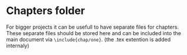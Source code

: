 # Chapters folder

For bigger projects it can be usefull to have separate files for chapters.
These separate files should be stored here and can be included into the main document via `\include{chap/one}`. (the .tex extention is added internaly)